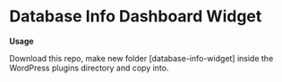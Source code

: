 # Database Info Dashboard Widget

**Usage**

Download this repo, make new folder [database-info-widget] inside the WordPress plugins directory and copy into.

